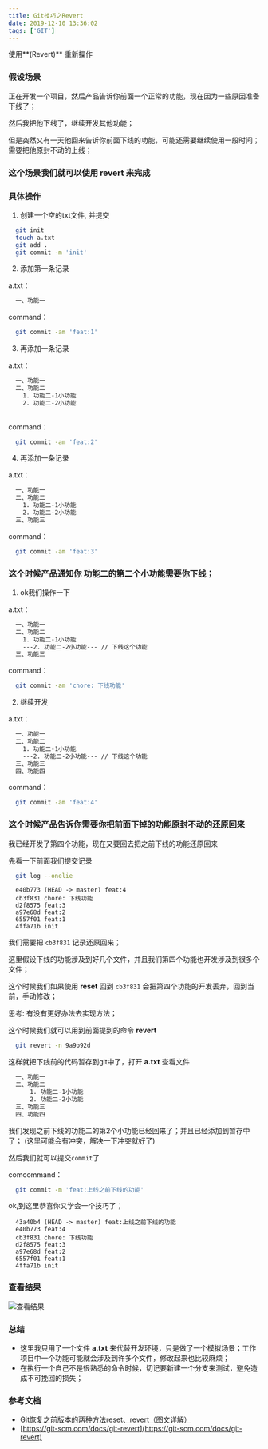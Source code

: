 ```yaml
---
title: Git技巧之Revert
date: 2019-12-10 13:36:02
tags: ['GIT']
---
```


使用**(Revert)** 重新操作

<!--more-->

### 假设场景
正在开发一个项目，然后产品告诉你前面一个正常的功能，现在因为一些原因准备下线了；

然后我把他下线了，继续开发其他功能；

但是突然又有一天他回来告诉你前面下线的功能，可能还需要继续使用一段时间；需要把他原封不动的上线；


### 这个场景我们就可以使用 **revert** 来完成

### 具体操作

1. 创建一个空的txt文件, 并提交

```bash
  git init
  touch a.txt
  git add .
  git commit -m 'init'
```

2. 添加第一条记录

a.txt：

```txt
  一、功能一

```

command：

```bash
  git commit -am 'feat:1'
```

3. 再添加一条记录
 
a.txt：

```txt
  一、功能一
  二、功能二
    1. 功能二-1小功能
    2. 功能二-2小功能
  
```

command：

```bash
  git commit -am 'feat:2'
```


4. 再添加一条记录
 
a.txt：

```txt
  一、功能一
  二、功能二
    1. 功能二-1小功能
    2. 功能二-2小功能
  三、功能三

```

command：

```bash
  git commit -am 'feat:3'
```

### 这个时候产品通知你 功能二的第二个小功能需要你下线；

1. ok我们操作一下

a.txt：

```txt
  一、功能一
  二、功能二
    1. 功能二-1小功能
    ---2. 功能二-2小功能--- // 下线这个功能
  三、功能三

```

command：

```bash
  git commit -am 'chore: 下线功能'
```

2. 继续开发

a.txt：

```txt
  一、功能一
  二、功能二
    1. 功能二-1小功能
    ---2. 功能二-2小功能--- // 下线这个功能
  三、功能三
  四、功能四

```

command：

```bash
  git commit -am 'feat:4'
```

### 这个时候产品告诉你需要你把前面下掉的功能原封不动的还原回来
我已经开发了第四个功能，现在又要回去把之前下线的功能还原回来

先看一下前面我们提交记录

```bash
  git log --onelie
```

```log
  e40b773 (HEAD -> master) feat:4
  cb3f831 chore: 下线功能
  d2f8575 feat:3
  a97e68d feat:2
  6557f01 feat:1
  4ffa71b init
```

我们需要把 `cb3f831` 记录还原回来；

这里假设下线的功能涉及到好几个文件，并且我们第四个功能也开发涉及到很多个文件；

这个时候我们如果使用 **reset** 回到 `cb3f831` 会把第四个功能的开发丢弃，回到当前，手动修改；

思考: 有没有更好办法去实现方法；

这个时候我们就可以用到前面提到的命令 **revert**

```bash 
  git revert -n 9a9b92d
```

这样就把下线前的代码暂存到git中了，打开 **a.txt** 查看文件

```txt
  一、功能一
  二、功能二
      1. 功能二-1小功能
      2. 功能二-2小功能
  三、功能三
  四、功能四

```

我们发现之前下线的功能二的第2个小功能已经回来了；并且已经添加到暂存中了；
(这里可能会有冲突，解决一下冲突就好了)

然后我们就可以提交`commit`了

comcommand：
``` bash
  git commit -m 'feat:上线之前下线的功能'
```

ok,到这里恭喜你又学会一个技巧了；

```log
  43a40b4 (HEAD -> master) feat:上线之前下线的功能
  e40b773 feat:4
  cb3f831 chore: 下线功能
  d2f8575 feat:3
  a97e68d feat:2
  6557f01 feat:1
  4ffa71b init
```

### 查看结果

![查看结果](/images/Git技巧之Revert/demo.gif)

### 总结
  + 这里我只用了一个文件 **a.txt** 来代替开发环境，只是做了一个模拟场景；工作项目中一个功能可能就会涉及到许多个文件，修改起来也比较麻烦；
  + 在执行一个自己不是很熟悉的命令时候，切记要新建一个分支来测试，避免造成不可挽回的损失；
### 参考文档
  + [Git恢复之前版本的两种方法reset、revert（图文详解）](https://blog.csdn.net/yxlshk/article/details/79944535)
  + [https://git-scm.com/docs/git-revert](https://git-scm.com/docs/git-revert)